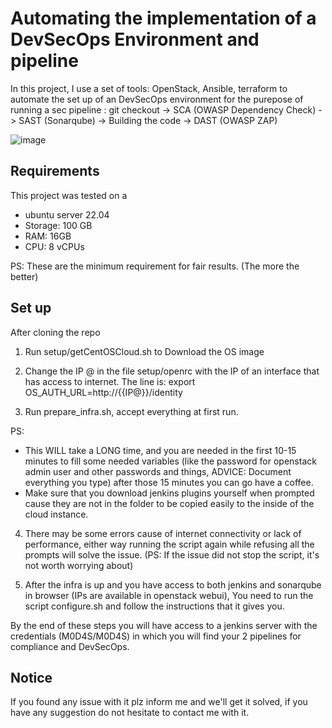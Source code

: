 # Automating the implementation of a DevSecOps Environment and pipeline

In this project, I use a set of tools: OpenStack, Ansible, terraform to automate the set up of an DevSecOps environment for the purepose of running a sec pipeline : 
git checkout -> SCA (OWASP Dependency Check) -> SAST (Sonarqube) -> Building the code -> DAST (OWASP ZAP)

![image](https://github.com/Yassine-Rejeb/SecOps_OpenStack/assets/77154735/8b3beb09-c0a4-4a67-8c95-c8f1f3708ea2)


## Requirements
This project was tested on a 
- ubuntu server 22.04
- Storage: 100 GB
- RAM: 16GB
- CPU: 8 vCPUs

PS: These are the minimum requirement for fair results. (The more the better)

## Set up
After cloning the repo
1. Run setup/getCentOSCloud.sh to Download the OS image

2. Change the IP @ in the file setup/openrc with the IP of an interface that has access to internet. The line is:
export OS_AUTH_URL=http://{{IP@}}/identity

3. Run prepare_infra.sh, accept everything at first run.

PS:
*  This WILL take a LONG time, and you are needed in the first 10-15 minutes to fill some needed variables (like the password for openstack admin user and other passwords and things, ADVICE: Document everything you type) after those 15 minutes you can go have a coffee.
* Make sure that you download jenkins plugins yourself when prompted cause they are not in the folder to be copied easily to the inside of the cloud instance.
4. There may be some errors cause of internet connectivity or lack of performance, either way running the script again while refusing all the prompts will solve the issue. 
(PS: If the issue did not stop the script, it's not worth worrying about)

5. After the infra is up and you have access to both jenkins and sonarqube in browser (IPs are available in openstack webui), You need to run the script configure.sh and follow the instructions that it gives you. 

By the end of these steps you will have access to a jenkins server with the credentials (M0D4S/M0D4S) in which you will find your 2 pipelines for compliance and DevSecOps.

## Notice
If you found any issue with it plz inform me and we'll get it solved, if you have any suggestion do not hesitate to contact me with it.
